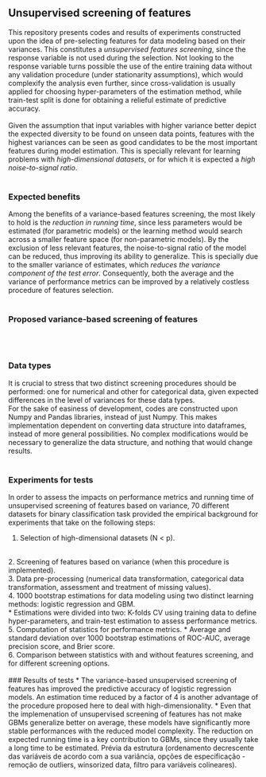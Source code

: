 ## Unsupervised screening of features

This repository presents codes and results of experiments constructed upon the idea of pre-selecting features for data modeling based on their variances. This constitutes a *unsupervised features screening*, since the response variable is not used during the selection. Not looking to the response variable turns possible the use of the entire training data without any validation procedure (under stationarity assumptions), which would complexify the analysis even further, since cross-validation is usually applied for choosing hyper-parameters of the estimation method, while train-test split is done for obtaining a relieful estimate of predictive accuracy.
<br>
<br>
Given the assumption that input variables with higher variance better depict the expected diversity to be found on unseen data points, features with the highest variances can be seen as good candidates to be the most important features during model estimation. This is specially relevant for learning problems with *high-dimensional datasets*, or for which it is expected a *high noise-to-signal ratio*.
<br>
<br>

### Expected benefits
Among the benefits of a variance-based features screening, the most likely to hold is the *reduction in running time*, since less parameters would be estimated (for parametric models) or the learning method would search across a smaller feature space (for non-parametric models). By the exclusion of less relevant features, the noise-to-signal ratio of the model can be reduced, thus improving its ability to generalize. This is specially due to the smaller variance of estimates, which *reduces the variance component of the test error*. Consequently, both the average and the variance of performance metrics can be improved by a relatively costless procedure of features selection.
<br>
<br>
### Proposed variance-based screening of features

<br>
<br>

### Data types
It is crucial to stress that two distinct screening procedures should be performed: one for numerical and other for categorical data, given expected differences in the level of variances for these data types.
<br>
For the sake of easiness of development, codes are constructed upon Numpy and Pandas libraries, instead of just Numpy. This makes implementation dependent on converting data structure into dataframes, instead of more general possibilities. No complex modifications would be necessary to generalize the data structure, and nothing that would change results.
<br>
<br>

### Experiments for tests
In order to assess the impacts on performance metrics and running time of unsupervised screening of features based on variance, 70 different datasets for binary classification task provided the empirical background for experiments that take on the following steps:
<br>
1. Selection of high-dimensional datasets (N < p).
<br>
2. Screening of features based on variance (when this procedure is implemented).
<br>
3. Data pre-processing (numerical data transformation, categorical data transformation, assessment and treatment of missing values).
<br>
4. 1000 bootstrap estimations for data modeling using two distinct learning methods: logistic regression and GBM.
<br>
    * Estimations were divided into two: K-folds CV using training data to define hyper-parameters, and train-test estimation to assess performance metrics.
<br>
5. Computation of statistics for performance metrics.
    * Average and standard deviation over 1000 bootstrap estimations of ROC-AUC, average precision score, and Brier score.
<br>
6. Comparison between statistics with and without features screening, and for different screening options.
<br>
<br>
### Results of tests
* The variance-based unsupervised screening of features has improved the predictive accuracy of logistic regression models. An estimation time reduced by a factor of 4 is another advantage of the procedure proposed here to deal with high-dimensionality.
* Even that the implemenation of unsupervised screening of features has not make GBMs generalize better on average, these models have significantly more stable performances with the reduced model complexity. The reduction on expected running time is a key contribution to GBMs, since they usually take a long time to be estimated.
Prévia da estrutura (ordenamento decrescente das variáveis de acordo com a sua variância, opções de especificação - remoção de outliers, winsorized data, filtro para variáveis colineares).
